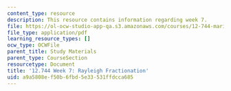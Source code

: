 ```yaml
---
content_type: resource
description: This resource contains information regarding week 7.
file: https://ol-ocw-studio-app-qa.s3.amazonaws.com/courses/12-744-marine-isotope-chemistry-fall-2012/a9a5808ef50b6fbd5e33531ffdcca685_MIT12_744F12_Week7.pdf
file_type: application/pdf
learning_resource_types: []
ocw_type: OCWFile
parent_title: Study Materials
parent_type: CourseSection
resourcetype: Document
title: '12.744 Week 7: Rayleigh Fractionation'
uid: a9a5808e-f50b-6fbd-5e33-531ffdcca685
---
```

